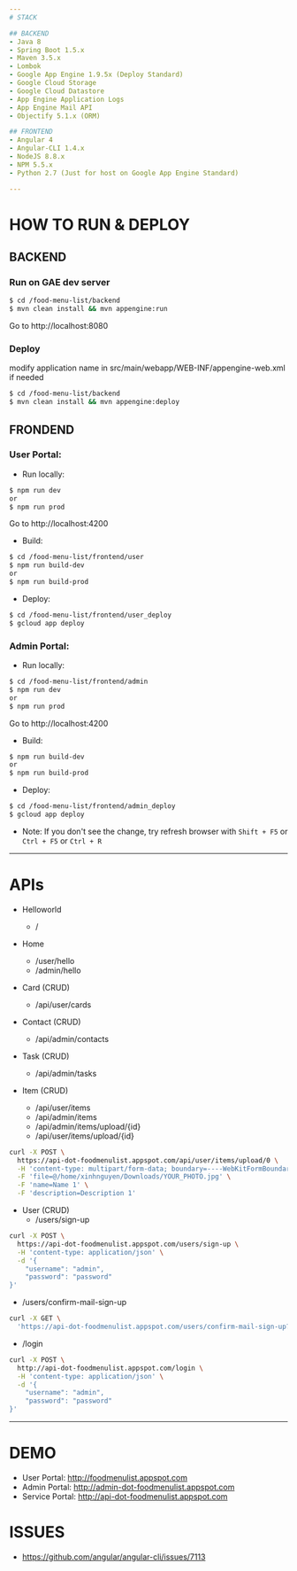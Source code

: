 ```yaml
---
# STACK

## BACKEND
- Java 8
- Spring Boot 1.5.x
- Maven 3.5.x
- Lombok
- Google App Engine 1.9.5x (Deploy Standard)
- Google Cloud Storage
- Google Cloud Datastore
- App Engine Application Logs
- App Engine Mail API
- Objectify 5.1.x (ORM)

## FRONTEND
- Angular 4
- Angular-CLI 1.4.x
- NodeJS 8.8.x
- NPM 5.5.x
- Python 2.7 (Just for host on Google App Engine Standard)

---
```

# HOW TO RUN & DEPLOY

## BACKEND

### Run on GAE dev server
```bash
$ cd /food-menu-list/backend
$ mvn clean install && mvn appengine:run
```

Go to http://localhost:8080

### Deploy

modify application name in src/main/webapp/WEB-INF/appengine-web.xml if needed
```bash
$ cd /food-menu-list/backend
$ mvn clean install && mvn appengine:deploy
```

## FRONDEND

### User Portal:

- Run locally:
```bash
$ npm run dev
or
$ npm run prod
```

Go to http://localhost:4200

- Build:
```bash
$ cd /food-menu-list/frontend/user
$ npm run build-dev
or
$ npm run build-prod
```

- Deploy:
```bash
$ cd /food-menu-list/frontend/user_deploy
$ gcloud app deploy
```

### Admin Portal:

- Run locally:
```bash
$ cd /food-menu-list/frontend/admin
$ npm run dev
or
$ npm run prod
```

Go to http://localhost:4200

- Build:

```bash
$ npm run build-dev
or
$ npm run build-prod
```

- Deploy:
```bash
$ cd /food-menu-list/frontend/admin_deploy
$ gcloud app deploy
```

- Note: If you don't see the change, try refresh browser with `Shift + F5` or `Ctrl + F5` or `Ctrl + R`

---
# APIs
- Helloworld 
   + /

- Home 
   + /user/hello 
   + /admin/hello

- Card (CRUD)
   + /api/user/cards

- Contact (CRUD)
   + /api/admin/contacts

- Task (CRUD)
   + /api/admin/tasks
   
- Item (CRUD)
   + /api/user/items 
   + /api/admin/items
   + /api/admin/items/upload/{id}
   + /api/user/items/upload/{id}
```bash
curl -X POST \
  https://api-dot-foodmenulist.appspot.com/api/user/items/upload/0 \
  -H 'content-type: multipart/form-data; boundary=----WebKitFormBoundary7MA4YWxkTrZu0gW' \
  -F 'file=@/home/xinhnguyen/Downloads/YOUR_PHOTO.jpg' \
  -F 'name=Name 1' \
  -F 'description=Description 1'
```

- User (CRUD)
  + /users/sign-up 
```bash
curl -X POST \
  https://api-dot-foodmenulist.appspot.com/users/sign-up \
  -H 'content-type: application/json' \
  -d '{
    "username": "admin",
    "password": "password"
}'
```

  + /users/confirm-mail-sign-up
```bash
curl -X GET \
  'https://api-dot-foodmenulist.appspot.com/users/confirm-mail-sign-up?token=YOUR_TOKEN'
```

  + /login
```bash
curl -X POST \
  http://api-dot-foodmenulist.appspot.com/login \
  -H 'content-type: application/json' \
  -d '{
    "username": "admin",
    "password": "password"
}'
```

---
# DEMO
- User Portal:    http://foodmenulist.appspot.com
- Admin Portal:   http://admin-dot-foodmenulist.appspot.com
- Service Portal: http://api-dot-foodmenulist.appspot.com

# ISSUES
- https://github.com/angular/angular-cli/issues/7113